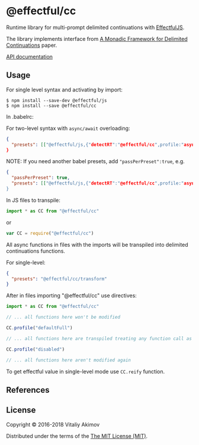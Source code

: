 # @effectful/cc

Runtime library for multi-prompt delimited continuations with
[EffectfulJS](https://github.com/awto/effectfuljs).

The library implements interface from [A Monadic Framework for Delimited Continuations][2]
paper.

[API documentation](api/README.md)

## Usage

For single level syntax and activating by import:

```
$ npm install --save-dev @effectful/js
$ npm install --save @effectful/cc
```

In .babelrc:

For two-level syntax with `async/await` overloading:

```json
{
  "presets": [["@effectful/js,{"detectRT":"@effectful/cc",profile:"asyncDo"}]]"
}
```

NOTE: If you need another babel presets, add `"passPerPreset":true`, e.g.

```json
{
  "passPerPreset": true,
  "presets": [["@effectful/js,{"detectRT":"@effectful/cc",profile:"asyncDo"}], "env"]
}
```


In JS files to transpile:

```javascript
import * as CC from "@effectful/cc"
```

or

```javascript
var CC = require("@effectful/cc")

```

All async functions in files with the imports will be transpiled into delimited
continuations functions.

For single-level:

```json
{
  "presets": "@effectful/cc/transform"
}
```

After in files importing "@effectful/cc" use directives:

```javascript
import * as CC from "@effectful/cc"

// ... all functions here won't be modified

CC.profile("defaultFull")

// ... all functions here are transpiled treating any function call as effectful

CC.profile("disabled")

// ... all functions here aren't modified again

```

To get effectful value in single-level mode use `CC.reify` function.

## References

[1]: http://citeseerx.ist.psu.edu/viewdoc/summary?doi=10.1.1.43.8213
     "Representing Monads, Andrzej Filinski."
[2]: http://www.cs.indiana.edu/cgi-bin/techreports/TRNNN.cgi?trnum=TR615
     "A Monadic Framework for Delimited Continuations, R. Kent Dybvig, Simon Peyton Jones, Amr Sabry."

## License

Copyright © 2016-2018 Vitaliy Akimov

Distributed under the terms of the [The MIT License (MIT)](LICENSE). 

